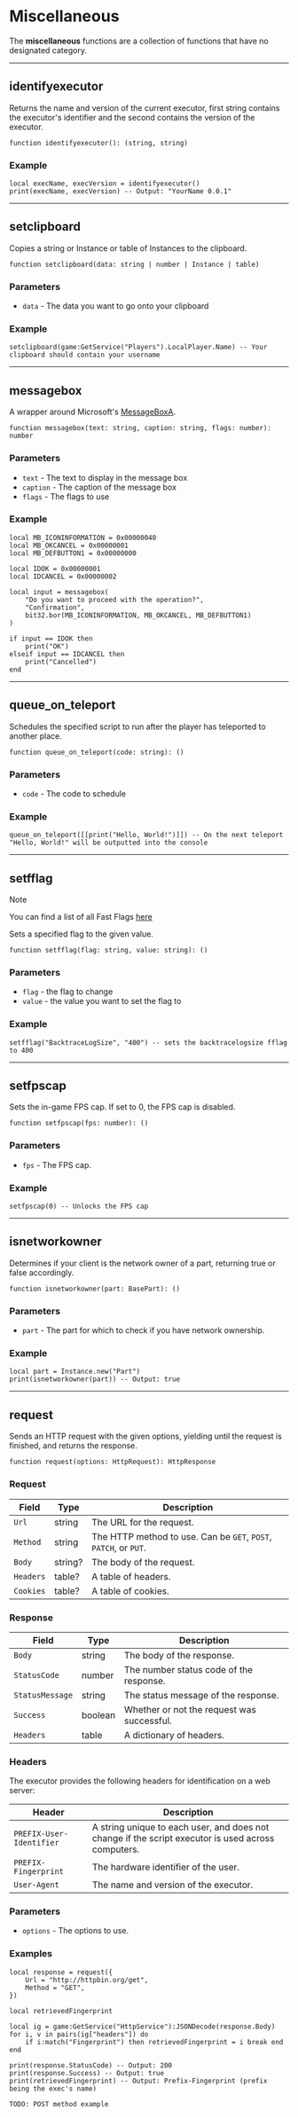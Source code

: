 # Miscellaneous

The **miscellaneous** functions are a collection of functions that have no designated category.

---

## identifyexecutor

Returns the name and version of the current executor, first string contains the executor's identifier and the second contains the version of the executor.

```luau
function identifyexecutor(): (string, string)
```

### Example

```luau
local execName, execVersion = identifyexecutor()
print(execName, execVersion) -- Output: "YourName 0.0.1"
```
---

## setclipboard

Copies a string or Instance or table of Instances to the clipboard.

```luau
function setclipboard(data: string | number | Instance | table)
```

### Parameters

- `data` - The data you want to go onto your clipboard

### Example

```luau
setclipboard(game:GetService("Players").LocalPlayer.Name) -- Your clipboard should contain your username
```

---

## messagebox

A wrapper around Microsoft's [MessageBoxA](https://learn.microsoft.com/en-us/windows/win32/api/winuser/nf-winuser-messageboxa).

```luau
function messagebox(text: string, caption: string, flags: number): number
```

### Parameters
- `text` - The text to display in the message box
- `caption` - The caption of the message box
- `flags` - The flags to use

### Example

```luau
local MB_ICONINFORMATION = 0x00000040
local MB_OKCANCEL = 0x00000001
local MB_DEFBUTTON1 = 0x00000000

local IDOK = 0x00000001
local IDCANCEL = 0x00000002

local input = messagebox(
    "Do you want to proceed with the operation?",
    "Confirmation",
    bit32.bor(MB_ICONINFORMATION, MB_OKCANCEL, MB_DEFBUTTON1)
)

if input == IDOK then
    print("OK")
elseif input == IDCANCEL then
    print("Cancelled")
end
```

---

## queue_on_teleport

Schedules the specified script to run after the player has teleported to another place.

```luau
function queue_on_teleport(code: string): ()
```

### Parameters
- `code` - The code to schedule

### Example
```luau
queue_on_teleport([[print("Hello, World!")]]) -- On the next teleport "Hello, World!" will be outputted into the console
```

---

## setfflag

> [!NOTE]
> You can find a list of all Fast Flags [here](https://raw.githubusercontent.com/MaximumADHD/Roblox-FFlag-Tracker/main/PCDesktopClient.json)

Sets a specified flag to the given value.

```luau
function setfflag(flag: string, value: string): ()
```

### Parameters
- `flag` - the flag to change
- `value` - the value you want to set the flag to

### Example

```luau
setfflag("BacktraceLogSize", "400") -- sets the backtracelogsize fflag to 400
```

---

## setfpscap

Sets the in-game FPS cap. If set to 0, the FPS cap is disabled.

```luau
function setfpscap(fps: number): ()
```

### Parameters
- `fps` - The FPS cap.

### Example

```luau
setfpscap(0) -- Unlocks the FPS cap
```

---

## isnetworkowner

Determines if your client is the network owner of a part, returning true or false accordingly.

```luau
function isnetworkowner(part: BasePart): ()
```

### Parameters

- `part` - The part for which to check if you have network ownership.

### Example

```luau
local part = Instance.new("Part")
print(isnetworkowner(part)) -- Output: true
```

---

## request

Sends an HTTP request with the given options, yielding until the request is finished, and returns the response.

```luau
function request(options: HttpRequest): HttpResponse
```

### Request

| Field | Type | Description |
| ----- | ---- | ----------- |
| `Url` | string | The URL for the request. |
| `Method` | string | The HTTP method to use. Can be `GET`, `POST`, `PATCH`, or `PUT`. |
| `Body` | string? | The body of the request. |
| `Headers` | table? | A table of headers. |
| `Cookies` | table? | A table of cookies. |

### Response

| Field | Type | Description |
| ----- | ---- | ----------- |
| `Body` | string | The body of the response. |
| `StatusCode` | number | The number status code of the response. |
| `StatusMessage` | string | The status message of the response. |
| `Success` | boolean | Whether or not the request was successful. |
| `Headers` | table | A dictionary of headers. |

### Headers

The executor provides the following headers for identification on a web server:

| Header | Description |
| ------ | ----------- |
| `PREFIX-User-Identifier` | A string unique to each user, and does not change if the script executor is used across computers. |
| `PREFIX-Fingerprint` | The hardware identifier of the user. |
| `User-Agent` | The name and version of the executor. |

### Parameters

- `options` - The options to use.

### Examples
```luau
local response = request({
	Url = "http://httpbin.org/get",
	Method = "GET",
})

local retrievedFingerprint

local ig = game:GetService("HttpService"):JSONDecode(response.Body)
for i, v in pairs(ig["headers"]) do
    if i:match("Fingerprint") then retrievedFingerprint = i break end
end

print(response.StatusCode) -- Output: 200
print(response.Success) -- Output: true
print(retrievedFingerprint) -- Output: Prefix-Fingerprint (prefix being the exec's name)
```

```luau
TODO: POST method example
```

